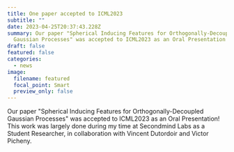 ```yaml
---
title: One paper accepted to ICML2023
subtitle: ""
date: 2023-04-25T20:37:43.228Z
summary: Our paper "Spherical Inducing Features for Orthogonally-Decoupled
  Gaussian Processes" was accepted to ICML2023 as an Oral Presentation!
draft: false
featured: false
categories:
  - news
image:
  filename: featured
  focal_point: Smart
  preview_only: false
---
```


Our paper "Spherical Inducing Features for Orthogonally-Decoupled Gaussian Processes" 
was accepted to ICML2023 as an Oral Presentation! 
This work was largely done during my time at Secondmind Labs as a 
Student Researcher, in collaboration with Vincent Dutordoir and Victor Picheny.
